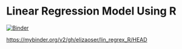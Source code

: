 # Linear Regression Model Using R

[![Binder](http://mybinder.org/badge_logo.svg)](https://mybinder.org/v2/gh/elizaoser/lin_regrex_R/HEAD)

https://mybinder.org/v2/gh/elizaoser/lin_regrex_R/HEAD
